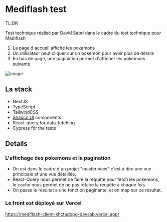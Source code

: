 # Mediflash test

TL:DR

Test technique réalisé par David Sabri dans le cadre du test technique pour Médiflash

1. La page d'accueil affiche les pokemons
2. Un utilisateur peut cliquer sur un pokemon pour avoir plus de détails
3. En bas de page, une pagination permet d'afficher les pokemons suivants

![image](https://github.com/Dav-sa/mediflash-client/assets/68847199/2a5834a0-26e3-491c-b872-5ab1d4cc8982)


## La stack

- NextJS
- TypeScript
- TailwindCSS
- [Shadcn UI](https://ui.shadcn.com/) components
- React-query for data-fetching
- Cypress for the tests

## Details

### L'affichage des pokemons et la pagination

- On est dans le cadre d'un projet "master view" c'est à dire une vue principale et une vue détaillée.
- React-Query nous permet de faire la requête pour fetch les pokemons, le cache nous permet de ne pas refaire la requête à chaque fois.
- On passe le résultat a une fonction paginante, et on map sur ce résultat.

### Le front est déployé sur Vercel
https://mediflash-client-khctadopg-davsab.vercel.app/
